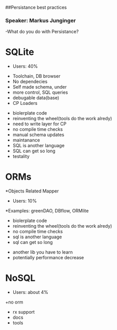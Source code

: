 ##Persistance best practices
### Speaker: Markus Junginger 

-What do you do with Persistance?

  SQLite
  =====
  * Users: 40%
  + Toolchain, DB browser
  + No dependecies
  + Self made schema, under
  + more control, SQL queries 
  + debugable data(base)
  + CP Loaders
  - biolerplate code
  - reinventing the wheel(tools do the work alredy)
  - need to write layer for CP
  - no compile time checks
  - manual schema updates
  - maintanance 
  - SQL is another language
  - SQL can get so long
  - testality
  
  ORMs
  ====
  *Objects Related Mapper
  * Users: 10%
  
  *Examples: greenDAO, DBflow, ORMlite
  
  + biolerplate code
  + reinventing the wheel(tools do the work alredy)
  + no compile time checks
  + sql is another language
  + sql can get so long
  - another lib you have to learn
  - potentially performance decrease
  
  NoSQL
  =====
  * Users: about 4%
  
  +no orm 
  + rx support
  + docs
  + tools 
  
  
  
  
  
